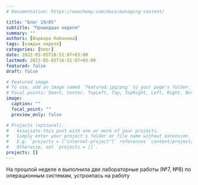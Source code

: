 ```yaml
---
# Documentation: https://wowchemy.com/docs/managing-content/

title: "Блог 19/05"
subtitle: "Прошедшая неделя"
summary: ""
authors: [Варвара Кабанова]
tags: [каждая неделя]
categories: [блог]
date: 2022-05-05T16:51:07+03:00
lastmod: 2022-05-05T16:51:07+03:00
featured: false
draft: false

# Featured image
# To use, add an image named `featured.jpg/png` to your page's folder.
# Focal points: Smart, Center, TopLeft, Top, TopRight, Left, Right, BottomLeft, Bottom, BottomRight.
image:
  caption: ""
  focal_point: ""
  preview_only: false

# Projects (optional).
#   Associate this post with one or more of your projects.
#   Simply enter your project's folder or file name without extension.
#   E.g. `projects = ["internal-project"]` references `content/project/deep-learning/index.md`.
#   Otherwise, set `projects = []`.
projects: []
---
```

На прошлой неделе я выполнила две лабораторные работы (№7, №8) по операционным системам, устроилась на работу
